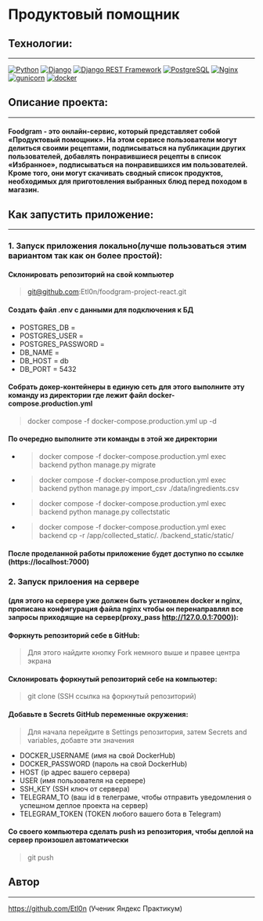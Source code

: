 # Продуктовый помощник
## Технологии:
---
[![Python](https://img.shields.io/badge/-Python-464646?style=flat-square&logo=Python)](https://www.python.org/) [![Django](https://img.shields.io/badge/-Django-464646?style=flat-square&logo=Django)](https://www.djangoproject.com/) [![Django REST Framework](https://img.shields.io/badge/-Django%20REST%20Framework-464646?style=flat-square&logo=Django%20REST%20Framework)](https://www.django-rest-framework.org/) [![PostgreSQL](https://img.shields.io/badge/-PostgreSQL-464646?style=flat-square&logo=PostgreSQL)](https://www.postgresql.org/) [![Nginx](https://img.shields.io/badge/-NGINX-464646?style=flat-square&logo=NGINX)](https://nginx.org/ru/) [![gunicorn](https://img.shields.io/badge/-gunicorn-464646?style=flat-square&logo=gunicorn)](https://gunicorn.org/) [![docker](https://img.shields.io/badge/-Docker-464646?style=flat-square&logo=docker)](https://www.docker.com/)
## Описание проекта:
---
#### Foodgram - это онлайн-сервис, который представляет собой «Продуктовый помощник». На этом сервисе пользователи могут делиться своими рецептами, подписываться на публикации других пользователей, добавлять понравившиеся рецепты в список «Избранное», подписываться на понравившихся им пользователей. Кроме того, они могут скачивать сводный список продуктов, необходимых для приготовления выбранных блюд перед походом в магазин.
## Как запустить приложение:
---
### 1. Запуск приложения локально(лучше пользоваться этим вариантом так как он более простой):
#### Склонировать репозиторий на свой компьютер
> git@github.com:Etl0n/foodgram-project-react.git
#### Создать файл .env с данными для подключения к БД
* POSTGRES_DB = 
* POSTGRES_USER =
* POSTGRES_PASSWORD =
* DB_NAME = 
* DB_HOST = db
* DB_PORT = 5432
#### Собрать докер-контейнеры в единую сеть для этого выполните эту команду из директории где лежит файл docker-compose.production.yml
> docker compose -f docker-compose.production.yml up -d
#### По очередно выполните эти команды в этой же директории
* >docker compose -f docker-compose.production.yml exec backend python manage.py migrate
* >docker compose -f docker-compose.production.yml exec backend python manage.py import_csv ./data/ingredients.csv
* >docker compose -f docker-compose.production.yml exec backend python manage.py collectstatic
* >docker compose -f docker-compose.production.yml exec backend cp -r /app/collected_static/. /backend_static/static/
#### После проделанной работы приложение будет доступно по ссылке (https://localhost:7000)
### 2. Запуск прилоения на сервере
#### (для этого на сервере уже должен быть установлен docker и nginx, прописана конфигурация файла nginx чтобы он перенаправлял все запросы приходящие на сервер(proxy_pass http://127.0.0.1:7000)):
#### Форкнуть репозиторий себе в GitHub:
> Для этого найдите кнопку Fork немного выше и правее центра экрана
#### Склонировать форкнутый репозиторий себе на компьютер:
> git clone (SSH ссылка на форкнутый репозиторий)
#### Добавьте в Secrets GitHub переменные окружения:
>Для начала перейдите в Settings репозитория, затем Secrets and variables, добавте эти значения
* DOCKER_USERNAME (имя на свой DockerHub)
* DOCKER_PASSWORD (пароль на свой DockerHub)
* HOST (ip адрес вашего сервера)
* USER (имя пользователя на сервере)
* SSH_KEY (SSH ключ от сервера)
* TELEGRAM_TO (ваш id в телеграме, чтобы отправить уведомления о успешном деплое проекта на сервер)
* TELEGRAM_TOKEN (TOKEN любого вашего бота в Telegram)
#### Со своего компьютера сделать push из репозитория, чтобы деплой на сервер произошел автоматически
> git push
## Автор
---
https://github.com/Etl0n (Ученик Яндекс Практикум)
